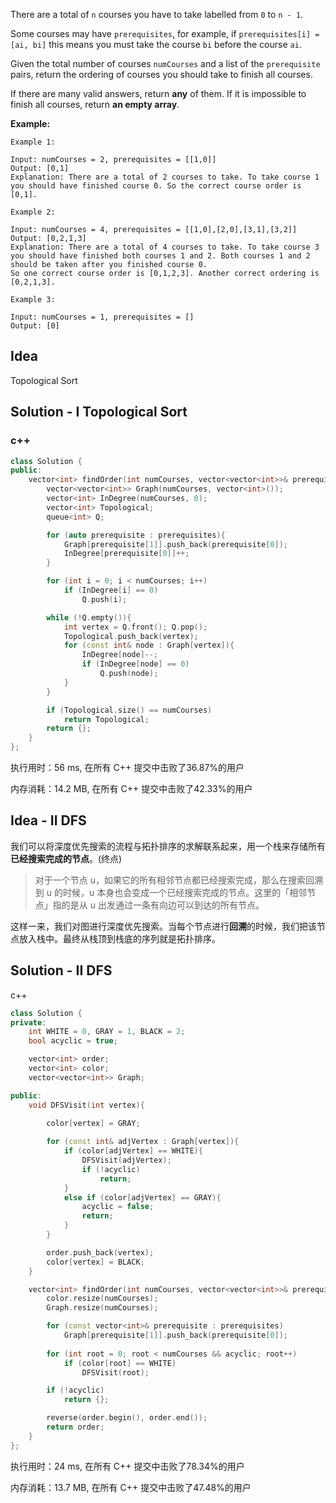 There are a total of `n` courses you have to take labelled from `0` to `n - 1`.

Some courses may have `prerequisites`, for example, if `prerequisites[i] = [ai, bi]` this means you must take the course `bi` before the course `ai`.

Given the total number of courses `numCourses` and a list of the `prerequisite` pairs, return the ordering of courses you should take to finish all courses.

If there are many valid answers, return **any** of them. If it is impossible to finish all courses, return **an empty array**.



**Example:**
```
Example 1:

Input: numCourses = 2, prerequisites = [[1,0]]
Output: [0,1]
Explanation: There are a total of 2 courses to take. To take course 1 you should have finished course 0. So the correct course order is [0,1].

Example 2:

Input: numCourses = 4, prerequisites = [[1,0],[2,0],[3,1],[3,2]]
Output: [0,2,1,3]
Explanation: There are a total of 4 courses to take. To take course 3 you should have finished both courses 1 and 2. Both courses 1 and 2 should be taken after you finished course 0.
So one correct course order is [0,1,2,3]. Another correct ordering is [0,2,1,3].

Example 3:

Input: numCourses = 1, prerequisites = []
Output: [0]
```

## Idea

Topological Sort

## Solution - I Topological Sort

### c++

```c++
class Solution {
public:
    vector<int> findOrder(int numCourses, vector<vector<int>>& prerequisites) {
        vector<vector<int>> Graph(numCourses, vector<int>());
        vector<int> InDegree(numCourses, 0);
        vector<int> Topological;
        queue<int> Q;

        for (auto prerequisite : prerequisites){
            Graph[prerequisite[1]].push_back(prerequisite[0]);
            InDegree[prerequisite[0]]++;
        }

        for (int i = 0; i < numCourses; i++)
            if (InDegree[i] == 0) 
                Q.push(i);

        while (!Q.empty()){
            int vertex = Q.front(); Q.pop();
            Topological.push_back(vertex);
            for (const int& node : Graph[vertex]){
                InDegree[node]--;
                if (InDegree[node] == 0) 
                    Q.push(node);
            }
        }

        if (Topological.size() == numCourses)
            return Topological;
        return {};
    }
};
```

执行用时：56 ms, 在所有 C++ 提交中击败了36.87%的用户

内存消耗：14.2 MB, 在所有 C++ 提交中击败了42.33%的用户

## Idea - II DFS

我们可以将深度优先搜索的流程与拓扑排序的求解联系起来，用一个栈来存储所有**已经搜索完成的节点**。(终点)

> 对于一个节点 u，如果它的所有相邻节点都已经搜索完成，那么在搜索回溯到 u 的时候，u 本身也会变成一个已经搜索完成的节点。这里的「相邻节点」指的是从 u 出发通过一条有向边可以到达的所有节点。

这样一来，我们对图进行深度优先搜索。当每个节点进行**回溯**的时候，我们把该节点放入栈中。最终从栈顶到栈底的序列就是拓扑排序。

## Solution - II  DFS

c++

```c++
class Solution {
private:
    int WHITE = 0, GRAY = 1, BLACK = 2;
    bool acyclic = true;

    vector<int> order;
    vector<int> color;
    vector<vector<int>> Graph;

public:
    void DFSVisit(int vertex){
        
        color[vertex] = GRAY;

        for (const int& adjVertex : Graph[vertex]){
            if (color[adjVertex] == WHITE){
                DFSVisit(adjVertex);
                if (!acyclic)
                    return;
            }
            else if (color[adjVertex] == GRAY){
                acyclic = false;
                return;
            }
        }

        order.push_back(vertex);
        color[vertex] = BLACK;
    }

    vector<int> findOrder(int numCourses, vector<vector<int>>& prerequisites) {
        color.resize(numCourses);
        Graph.resize(numCourses);

        for (const vector<int>& prerequisite : prerequisites)
            Graph[prerequisite[1]].push_back(prerequisite[0]);
        
        for (int root = 0; root < numCourses && acyclic; root++)
            if (color[root] == WHITE)
                DFSVisit(root);

        if (!acyclic)
            return {};

        reverse(order.begin(), order.end());
        return order;
    }
};
```

执行用时：24 ms, 在所有 C++ 提交中击败了78.34%的用户

内存消耗：13.7 MB, 在所有 C++ 提交中击败了47.48%的用户
